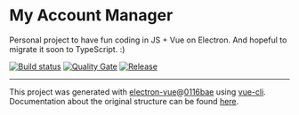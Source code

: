 # My Account Manager

Personal project to have fun coding in JS + Vue on Electron. And hopeful to migrate it soon to TypeScript. :)

[![Build status](https://travis-ci.org/bellingard/my-account-manager.svg?branch=master)](https://travis-ci.org/bellingard/my-account-manager) [![Quality Gate](https://sonarcloud.io/api/project_badges/measure?project=my-account-manager&metric=alert_status)](https://sonarcloud.io/dashboard/index/my-account-manager) [![Release](https://img.shields.io/github/release/bellingard/my-account-manager.svg)](https://github.com/bellingard/my-account-manager/releases)

---

This project was generated with [electron-vue](https://github.com/SimulatedGREG/electron-vue)@[0116bae](https://github.com/SimulatedGREG/electron-vue/tree/0116bae81b2d1b007b81a77d5a33237ce337e505) using [vue-cli](https://github.com/vuejs/vue-cli). Documentation about the original structure can be found [here](https://simulatedgreg.gitbooks.io/electron-vue/content/index.html).
